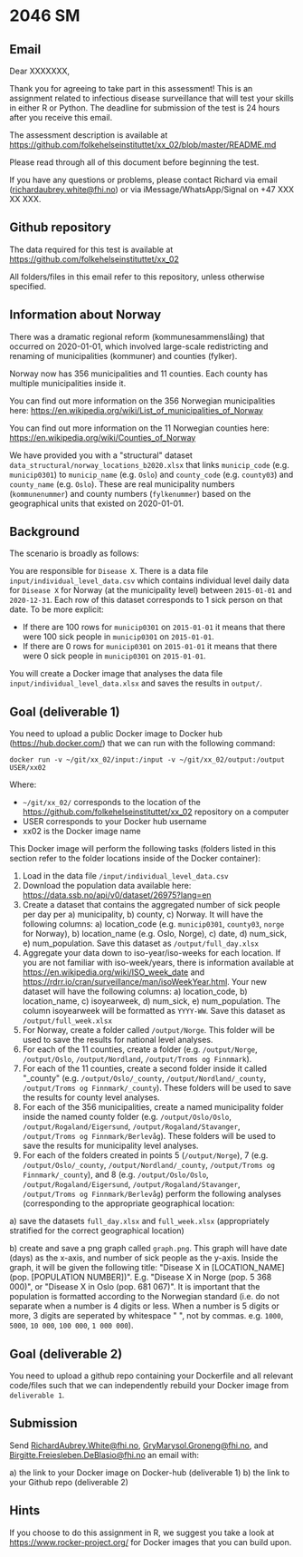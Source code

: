 # 2046 SM

## Email

Dear XXXXXXX,

Thank you for agreeing to take part in this assessment! This is an assignment related to infectious disease surveillance that will test your skills in either R or Python. The deadline for submission of the test is 24 hours after you receive this email.

The assessment description is available at https://github.com/folkehelseinstituttet/xx_02/blob/master/README.md

Please read through all of this document before beginning the test.

If you have any questions or problems, please contact Richard via email (richardaubrey.white@fhi.no) or via iMessage/WhatsApp/Signal on +47 XXX XX XXX.

## Github repository

The data required for this test is available at https://github.com/folkehelseinstituttet/xx_02

All folders/files in this email refer to this repository, unless otherwise specified.

## Information about Norway

There was a dramatic regional reform (kommunesammenslåing) that occurred on 2020-01-01, which involved large-scale redistricting and renaming of municipalities (kommuner) and counties (fylker).

Norway now has 356 municipalities and 11 counties. Each county has multiple municipalities inside it.

You can find out more information on the 356 Norwegian municipalities here: https://en.wikipedia.org/wiki/List_of_municipalities_of_Norway

You can find out more information on the 11 Norwegian counties here: https://en.wikipedia.org/wiki/Counties_of_Norway

We have provided you with a "structural" dataset `data_structural/norway_locations_b2020.xlsx` that links `municip_code` (e.g. `municip0301`) to `municip_name` (e.g. `Oslo`) and `county_code` (e.g. `county03`) and `county_name` (e.g. `Oslo`). These are real municipality numbers (`kommunenummer`) and county numbers (`fylkenummer`) based on the geographical units that existed on 2020-01-01.

## Background

The scenario is broadly as follows:

You are responsible for `Disease X`. There is a data file `input/individual_level_data.csv` which contains individual level daily data for `Disease X` for Norway (at the municipality level) between `2015-01-01` and `2020-12-31`. Each row of this dataset corresponds to 1 sick person on that date. To be more explicit:

- If there are 100 rows for `municip0301` on `2015-01-01` it means that there were 100 sick people in `municip0301` on `2015-01-01`.
- If there are 0 rows for `municip0301` on `2015-01-01` it means that there were 0 sick people in `municip0301` on `2015-01-01`.

You will create a Docker image that analyses the data file `input/individual_level_data.xlsx` and saves the results in `output/`.

## Goal (deliverable 1)

You need to upload a public Docker image to Docker hub (https://hub.docker.com/) that we can run with the following command:

`docker run -v ~/git/xx_02/input:/input -v ~/git/xx_02/output:/output USER/xx02`

Where:
- `~/git/xx_02/` corresponds to the location of the https://github.com/folkehelseinstituttet/xx_02 repository on a computer
- USER corresponds to your Docker hub username
- xx02 is the Docker image name

This Docker image will perform the following tasks (folders listed in this section refer to the folder locations inside of the Docker container):

1. Load in the data file `/input/individual_level_data.csv`
2. Download the population data available here: https://data.ssb.no/api/v0/dataset/26975?lang=en
3. Create a dataset that contains the aggregated number of sick people per day per a) municipality, b) county, c) Norway. It will have the following columns: a) location_code (e.g. `municip0301`, `county03`, `norge` for Norway), b) location_name (e.g. Oslo, Norge), c) date, d) num_sick, e) num_population. Save this dataset as `/output/full_day.xlsx`
4. Aggregate your data down to iso-year/iso-weeks for each location. If you are not familiar with iso-week/years, there is information available at https://en.wikipedia.org/wiki/ISO_week_date and https://rdrr.io/cran/surveillance/man/isoWeekYear.html. Your new dataset will have the following columns: a) location_code, b) location_name, c) isoyearweek, d) num_sick, e) num_population. The column isoyearweek will be formatted as `YYYY-WW`. Save this dataset as `/output/full_week.xlsx`
5. For Norway, create a folder called `/output/Norge`. This folder will be used to save the results for national level analyses.
6. For each of the 11 counties, create a folder (e.g. `/output/Norge`, `/output/Oslo`, `/output/Nordland`, `/output/Troms og Finnmark`).
7. For each of the 11 counties, create a second folder inside it called "_county" (e.g. `/output/Oslo/_county`, `/output/Nordland/_county`, `/output/Troms og Finnmark/_county`). These folders will be used to save the results for county level analyses.
8. For each of the 356 municipalities, create a named municipality folder inside the named county folder (e.g. `/output/Oslo/Oslo`, `/output/Rogaland/Eigersund`, `/output/Rogaland/Stavanger`, `/output/Troms og Finnmark/Berlevåg`). These folders will be used to save the results for municipality level analyses.
9. For each of the folders created in points 5 (`/output/Norge`), 7 (e.g. `/output/Oslo/_county`, `/output/Nordland/_county`, `/output/Troms og Finnmark/_county`), and 8 (e.g. `/output/Oslo/Oslo`, `/output/Rogaland/Eigersund`, `/output/Rogaland/Stavanger`, `/output/Troms og Finnmark/Berlevåg`) perform the following analyses (corresponding to the appropriate geographical location:

a) save the datasets `full_day.xlsx` and `full_week.xlsx` (appropriately stratified for the correct geographical location)

b) create and save a png graph called `graph.png`. This graph will have date (days) as the x-axis, and number of sick people as the y-axis. Inside the graph, it will be given the following title: "Disease X in [LOCATION_NAME] (pop. [POPULATION NUMBER])". E.g. "Disease X in Norge (pop. 5 368 000)", or "Disease X in Oslo (pop. 681 067)". It is important that the population is formatted according to the Norwegian standard (i.e. do not separate when a number is 4 digits or less. When a number is 5 digits or more, 3 digits are seperated by whitespace " ", not by commas. e.g. `1000`, `5000`, `10 000`, `100 000`, `1 000 000`).

## Goal (deliverable 2)

You need to upload a github repo containing your Dockerfile and all relevant code/files such that we can independently rebuild your Docker image from `deliverable 1`.

## Submission

Send RichardAubrey.White@fhi.no, GryMarysol.Groneng@fhi.no, and Birgitte.Freiesleben.DeBlasio@fhi.no an email with:

a) the link to your Docker image on Docker-hub (deliverable 1)
b) the link to your Github repo (deliverable 2)

## Hints

If you choose to do this assignment in R, we suggest you take a look at https://www.rocker-project.org/ for Docker images that you can build upon.
